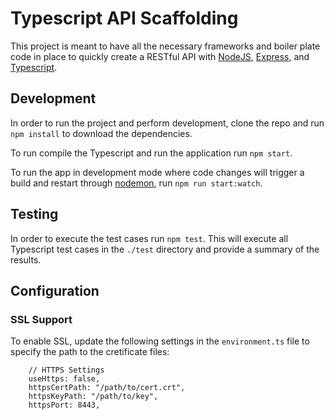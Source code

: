 # Typescript API Scaffolding
This project is meant to have all the necessary frameworks and boiler plate code in place to quickly create a RESTful API with [NodeJS](https://nodejs.org/en/about/), [Express](https://www.npmjs.com/package/express), and [Typescript](https://www.typescriptlang.org/).

## Development
In order to run the project and perform development, clone the repo and run `npm install` to download the dependencies.

To run compile the Typescript and run the application run `npm start`.

To run the app in development mode where code changes will trigger a build and restart through [nodemon](https://www.npmjs.com/package/nodemon), run `npm run start:watch`.

## Testing
In order to execute the test cases run `npm test`. This will execute all Typescript test cases in the `./test` directory and provide a summary of the results.

## Configuration

### SSL Support
To enable SSL, update the following settings in the `environment.ts` file to specify the path to the cretificate files:
```
    // HTTPS Settings
    useHttps: false,
    httpsCertPath: "/path/to/cert.crt",
    httpsKeyPath: "/path/to/key",
    httpsPort: 8443,
```